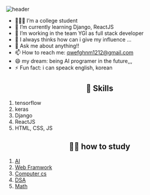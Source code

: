 ![header](https://capsule-render.vercel.app/api?type=waving&color=0:EEFF00,100:a82da8&height=300&section=header&text=Yeonuel&fontSize=70)
<!-- <h1 align='center'>Hi there 👋 I'm Yeonuel.</h1> -->
- 🙋🏻‍♂️ I’m a college student </br>
- 🌱 I’m currently learning Django, ReactJS</br>
- 👯 I’m working in the team YGI as full stack developer</br>
- 🤔 I always thinks how can i give my influence ... </br>
- 💬 Ask me about anything!!</br>
- 📫 How to reach me: qwefghnm1212@gmail.com</br>
- 😄 my dream: being AI programer in the future,,, </br>
- ⚡ Fun fact: i can speack english, korean</br>

<!-- show my skills!! -->
<h2 align='center'>💪 Skills</h2>
<p align='center'>
<ol>
 <li>tensorflow</li>
 <li>keras</li>
 <li>Django</li>
 <li>ReactJS</li>
 <li>HTML, CSS, JS</li>
 </ol>
</p>

<!-- show how to study  -->
<h2 align='center'>✍🏻 how to study</h2>
<p align='center'>
 <ol>
  <li><a href='https://www.notion.so/dcda96c218a24db18325e56fa1784286'>AI</li>
  <li><a href='https://www.notion.so/dcda96c218a24db18325e56fa1784286'>Web Framwork</li>
  <li><a href='https://www.notion.so/dcda96c218a24db18325e56fa1784286'>Computer cs</li>
  <li><a href='https://www.notion.so/dcda96c218a24db18325e56fa1784286'>DSA</li>
  <li><a href='https://www.notion.so/dcda96c218a24db18325e56fa1784286'>Math</li>
</ol>
</p>
 
 
<!-- show my works & rank -->






 
